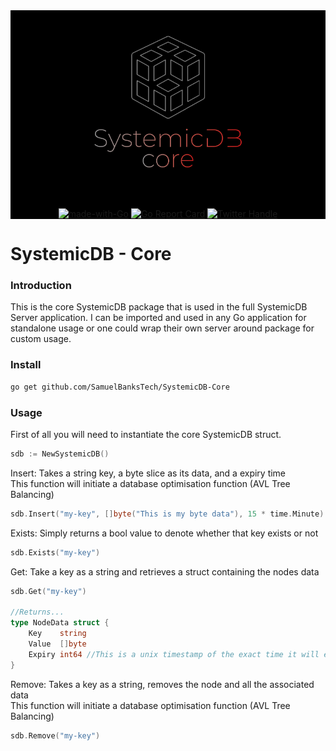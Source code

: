 <div align="center" style="background: black">
<img height="300" src="./res/logo-dark.webp" alt="SystemicDB Logo" />

[![made-with-Go](https://img.shields.io/badge/Made%20with-Go-1f425f.svg)](http://golang.org)
[![Go Report Card](https://goreportcard.com/badge/github.com/SamuelBanksTech/SystemicDB-Core)](https://goreportcard.com/report/github.com/SamuelBanksTech/SystemicDB-Core)
[![Twitter Handle](https://img.shields.io/twitter/follow/samuelbankstech)](https://twitter.com/samuelbankstech)

</div>


# SystemicDB - Core

### Introduction

This is the core SystemicDB package that is used in the full SystemicDB Server application. I can be imported and used in any Go application for standalone usage or one could wrap their own server around package for custom usage.

### Install

```bash 
go get github.com/SamuelBanksTech/SystemicDB-Core
```

### Usage

First of all you will need to instantiate the core SystemicDB struct.

```go
sdb := NewSystemicDB()
```

Insert: Takes a string key, a byte slice as its data, and a expiry time  
This function will initiate a database optimisation function (AVL Tree Balancing)

```go
sdb.Insert("my-key", []byte("This is my byte data"), 15 * time.Minute)
```

Exists: Simply returns a bool value to denote whether that key exists or not 

```go
sdb.Exists("my-key")
```

Get: Take a key as a string and retrieves a struct containing the nodes data

```go
sdb.Get("my-key")

//Returns...
type NodeData struct {
    Key    string
    Value  []byte
    Expiry int64 //This is a unix timestamp of the exact time it will expire and bew removed from the database
}
```

Remove: Takes a key as a string, removes the node and all the associated data  
This function will initiate a database optimisation function (AVL Tree Balancing)

```go
sdb.Remove("my-key")
```